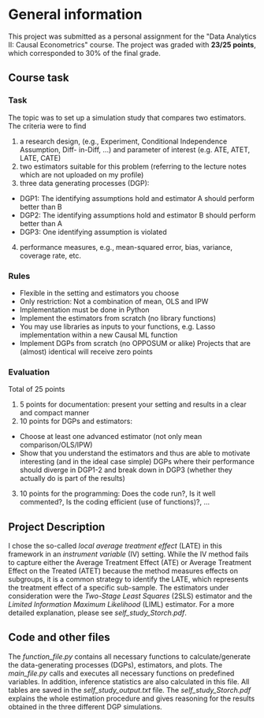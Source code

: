 # General information

This project was submitted as a personal assignment for the "Data Analytics II: Causal Econometrics" course. The project was graded with **23/25 points**, which corresponded to 30% of the final grade.

## Course task

### Task
The topic was to set up a simulation study that compares two estimators. The criteria were to find 
 
1. a research design, (e.g., Experiment, Conditional Independence Assumption, Diff- in-Diff, ...) and parameter of interest (e.g. ATE, ATET, LATE, CATE) 
2. two estimators suitable for this problem (referring to the lecture notes which are not uploaded on my profile) 
3. three data generating processes (DGP): 
 - DGP1: The identifying assumptions hold and estimator A should perform better than B 
 - DGP2: The identifying assumptions hold and estimator B should perform better than A 
 - DGP3: One identifying assumption is violated
4. performance measures, e.g., mean-squared error, bias, variance, coverage rate, etc.

### Rules

- Flexible in the setting and estimators you choose
- Only restriction: Not a combination of mean, OLS and IPW 
- Implementation must be done in Python
- Implement the estimators from scratch (no library functions)
- You may use libraries as inputs to your functions, e.g. Lasso implementation within a new Causal ML function
- Implement DGPs from scratch (no OPPOSUM or alike) Projects that are (almost) identical will receive zero points

### Evaluation

Total of 25 points

1. 5 points for documentation: present your setting and results in a clear and
compact manner
2. 10 points for DGPs and estimators:
 - Choose at least one advanced estimator (not only mean comparison/OLS/IPW)
 - Show that you understand the estimators and thus are able to motivate interesting
(and in the ideal case simple) DGPs where their performance should diverge in DGP1-2 and break down in DGP3 (whether they actually do is part of the results)
3. 10 points for the programming: Does the code run?, Is it well commented?, Is the coding efficient (use of functions)?, ...

## Project Description

I chose the so-called *local average treatment effect* (LATE) in this framework in an *instrument variable* (IV) setting. While the IV method fails to capture either the Average Treatment Effect (ATE) or Average Treatment Effect on the Treated (ATET) because the method measures effects on subgroups, it is a common strategy to identify the LATE, which represents the treatment effect of a specific sub-sample. The estimators under consideration were the *Two-Stage Least Squares* (2SLS) estimator and the *Limited Information Maximum Likelihood* (LIML) estimator. For a more detailed explanation, please see *self_study_Storch.pdf*.

## Code and other files

The *function_file.py* contains all necessary functions to calculate/generate the data-generating processes (DGPs), estimators, and plots.
The *main_file.py* calls and executes all necessary functions on predefined variables. In addition, inference statistics are also calculated in this file. All tables are saved in the *self_study_output.txt* file. The *self_study_Storch.pdf* explains the whole estimation procedure and gives reasoning for the results obtained in the three different DGP simulations.
